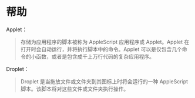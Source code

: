 # 帮助

Applet：

> 存储为应用程序的脚本被称为 AppleScript 应用程序或 Applet。Applet 在打开时会自动运行，并将执行脚本中的命令。Applet 可以是仅包含几个命令的小函数，或者是包含成千上万行代码的复杂应用程序。

Droplet：

> Droplet 是当拖放文件或文件夹到其图标上时将会运行的一种 AppleScript 脚本。该脚本将对这些文件或文件夹执行操作。
